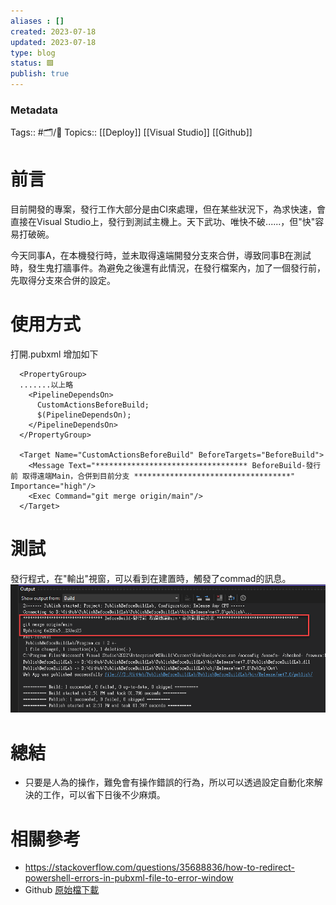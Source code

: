 ```yaml
---
aliases : []
created: 2023-07-18
updated: 2023-07-18
type: blog
status: 🟩
publish: true
---
```

### Metadata
Tags:: #🗂️/🌲
Topics::  [[Deploy]] [[Visual Studio]] [[Github]]

# 前言
目前開發的專案，發行工作大部分是由CI來處理，但在某些狀況下，為求快速，會直接在Visual Studio上，發行到測試主機上。天下武功、唯快不破......，但"快"容易打破碗。

今天同事A，在本機發行時，並未取得遠端開發分支來合併，導致同事B在測試時，發生鬼打牆事件。為避免之後還有此情況，在發行檔案內，加了一個發行前，先取得分支來合併的設定。

# 使用方式
打開.pubxml 增加如下
```
  <PropertyGroup>
  .......以上略
    <PipelineDependsOn>
      CustomActionsBeforeBuild;
      $(PipelineDependsOn);
    </PipelineDependsOn>
  </PropertyGroup>

  <Target Name="CustomActionsBeforeBuild" BeforeTargets="BeforeBuild">
    <Message Text="********************************** BeforeBuild-發行前 取得遠端Main，合併到目前分支 ***********************************" Importance="high"/>
    <Exec Command="git merge origin/main"/>
  </Target>
```

# 測試
發行程式，在"輸出"視窗，可以看到在建置時，觸發了commad的訊息。
![upgit_20230718_1689663883.png](https://raw.githubusercontent.com/kimx/ObsidianAssets/master/2023/07/upgit_20230718_1689663883.png)


# 總結
- 只要是人為的操作，難免會有操作錯誤的行為，所以可以透過設定自動化來解決的工作，可以省下日後不少麻煩。

# 相關參考
- https://stackoverflow.com/questions/35688836/how-to-redirect-powershell-errors-in-pubxml-file-to-error-window
- Github [原始檔下載](https://github.com/kimx/PublishBeforeBuildLab)
